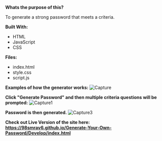 **Whats the purpose of this?**    

  To generate a strong password that meets a criteria. 

**Built With:**
- HTML
- JavaScript
- CSS 

**Files:**
- index.html
- style.css
- script.js

**Examples of how the generator works:**
![Capture](https://user-images.githubusercontent.com/89051027/147714520-e6cf8ebf-2390-4aff-86f9-9bf021ec1eec.PNG)

**Click "Generate Password" and then multiple criteria questions will be prompted:**
![Capture1](https://user-images.githubusercontent.com/89051027/147714562-29a6bd61-c616-49af-9b64-e3f522039f49.PNG)

**Password is then generated.**
![Capture3](https://user-images.githubusercontent.com/89051027/147714573-4afc11b4-5380-4027-ab3e-02fa88b25219.PNG)


**Check out Live Version of the site here: https://98smrav6.github.io/Generate-Your-Own-Password/Develop/index.html**
